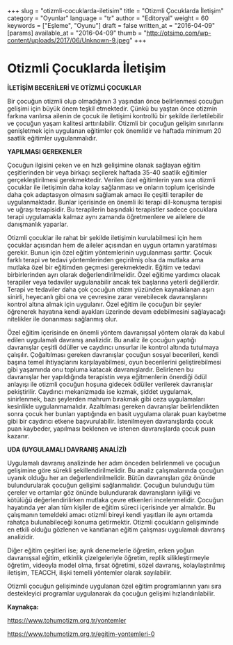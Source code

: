 +++
slug = "otizmli-cocuklarda-iletisim"
title = "Otizmli Çocuklarda İletişim"
category = "Oyunlar"
language = "tr"
author = "Editoryal"
weight = 60
keywords = ["Eşleme", "Oyunu"]
draft = false
written_at = "2016-04-09"
[params]
available_at = "2016-04-09"
thumb = "http://otsimo.com/wp-content/uploads/2017/06/Unknown-9.jpeg"
+++


# Otizmli Çocuklarda İletişim

**İLETİŞİM BECERİLERİ VE OTİZMLİ ÇOCUKLAR**

Bir çocuğun otizmli olup olmadığının 3 yaşından önce belirlenmesi çocuğun gelişimi için büyük önem teşkil etmektedir. Çünkü bu yaştan önce otizmin farkına varılırsa ailenin de çocuk ile iletişimi kontrollü bir şekilde ilerletilebilir ve çocuğun yaşam kalitesi arttırılabilir. Otizmli bir çocuğun gelişim sınırlarını genişletmek için uygulanan eğitimler çok önemlidir ve haftada minimum 20 saatlik eğitimler uygulanmalıdır.

**YAPILMASI GEREKENLER**

Çocuğun ilgisini çeken ve en hızlı gelişimine olanak sağlayan eğitim çeşitlerinden bir veya birkaçı seçilerek haftada 35-40 saatlik eğitimler gerçekleştirilmesi gerekmektedir. Verilen özel eğitimlerin yanı sıra otizmli çocuklar ile iletişimin daha kolay sağlanması ve onların toplum içerisinde daha çok adaptasyon olmasını sağlamak amacı ile çeşitli terapiler de uygulanmaktadır. Bunlar içerisinde en önemli iki terapi dil-konuşma terapisi ve uğraşı terapisidir. Bu terapilerin başındaki terapistler sadece çocuklara terapi uygulamakla kalmaz aynı zamanda öğretmenlere ve ailelere de danışmanlık yaparlar.

Otizmli çocuklar ile rahat bir şekilde iletişimin kurulabilmesi için hem çocuklar açısından hem de aileler açısından en uygun ortamın yaratılması gerekir. Bunun için özel eğitim yöntemlerinin uygulanması şarttır. Çocuk farklı terapi ve tedavi yöntemlerinden geçirilmiş olsa da mutlaka ama mutlaka özel bir eğitimden geçmesi gerekmektedir. Eğitim ve tedavi birbirlerinden ayrı olarak değerlendirilmelidir. Özel eğitime yardımcı olacak terapiler veya tedaviler uygulanabilir ancak tek başlarına yeterli değillerdir. Terapi ve tedaviler daha çok çocuğun otizm yüzünden kaynaklanan aşırı sinirli, heyecanlı gibi ona ve çevresine zarar verebilecek davranışlarını kontrol altına almak için uygulanır. Özel eğitim ile çocuğun bir şeyler öğrenerek hayatına kendi ayakları üzerinde devam edebilmesini sağlayacağı nitelikler ile donanması sağlanmış olur.


Özel eğitim içerisinde en önemli yöntem davranışsal yöntem olarak da kabul edilen uygulamalı davranış analizidir. Bu analiz ile çocuğun yaptığı davranışlar çeşitli ödüller ve caydırıcı unsurlar ile kontrol altında tutulmaya çalışılır. Çoğaltılması gereken davranışlar çocuğun sosyal becerileri, kendi başına temel ihtiyaçlarını karşılayabilmesi, oyun becerilerini geliştirebilmesi gibi yaşamında onu topluma katacak davranışlardır. Belirlenen bu davranışlar her yapıldığında terapistin veya eğitmenlerin önerdiği ödül anlayışı ile otizmli çocuğun hoşuna gidecek ödüller verilerek davranışlar pekiştirilir. Caydırıcı mekanizmada ise kızmak, şiddet uygulamak, sinirlenmek, bazı şeylerden mahrum bırakmak gibi ceza uygulamaları kesinlikle uygulanmamalıdır. Azaltılması gereken davranışlar belirlendikten sonra çocuk her bunları yaptığında en basit uygulama olarak puan kaybetme gibi bir caydırıcı etkene başvurulabilir. İstenilmeyen davranışlarda çocuk puan kaybeder, yapılması beklenen ve istenen davranışlarda çocuk puan kazanır.

**UDA (UYGULAMALI DAVRANIŞ ANALİZİ)**

Uygulamalı davranış analizinde her adım önceden belirlenmeli ve çocuğun gelişimine göre sürekli şekillendirilmelidir. Bu analiz çalışmalarında çocuğun uyanık olduğu her an değerlendirilmelidir. Bütün davranışları göz önünde bulundurularak çocuğun gelişimi sağlanmalıdır. Çocuğun bulunduğu tüm çereler ve ortamlar göz önünde bulundurarak davranışların iyiliği ve kötülüğü değerlendirilirken mutlaka çevre etkenleri incelenmelidir. Çocuğun hayatında yer alan tüm kişiler de eğitim süreci içerisinde yer almalıdır. Bu çalışmanın temeldeki amacı otizmli bireyi kendi yaşıtları ile aynı ortamda rahatça bulunabileceği konuma getirmektir. Otizmli çocukların gelişiminde en etkili olduğu gözlenen ve kanıtlanan eğitim çalışması uygulamalı davranış analizidir.

Diğer eğitim çeşitleri ise; ayrık denemelerle öğretim, erken yoğun davranışsal eğitim, etkinlik çizelgeleriyle öğretim, replik silikleştirmeyle öğretim, videoyla model olma, fırsat öğretimi, sözel davranış, kolaylaştırılmış iletişim, TEACCH, ilişki temelli yöntemler olarak sayılabilir.

Otizmli çocuğun gelişiminde uygulanan özel eğitim programlarının yanı sıra destekleyici programlar uygulanarak da çocuğun gelişimi hızlandırılabilir.

**Kaynakça:**

https://www.tohumotizm.org.tr/yontemler

https://www.tohumotizm.org.tr/egitim-yontemleri-0
